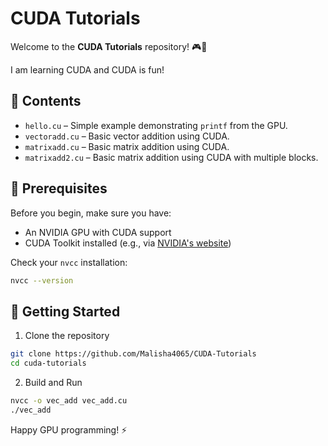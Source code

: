# CUDA Tutorials

Welcome to the **CUDA Tutorials** repository! 🎮🚀

I am learning CUDA and CUDA is fun!

## 📁 Contents

- `hello.cu` – Simple example demonstrating `printf` from the GPU.
- `vectoradd.cu` – Basic vector addition using CUDA.
- `matrixadd.cu` – Basic matrix addition using CUDA.
- `matrixadd2.cu` – Basic matrix addition using CUDA with multiple blocks.

## 🔧 Prerequisites

Before you begin, make sure you have:

- An NVIDIA GPU with CUDA support
- CUDA Toolkit installed (e.g., via [NVIDIA's website](https://developer.nvidia.com/cuda-downloads))

Check your `nvcc` installation:

```bash
nvcc --version
```

## 🚀 Getting Started
1. Clone the repository
```bash
git clone https://github.com/Malisha4065/CUDA-Tutorials
cd cuda-tutorials
```

2. Build and Run
```bash
nvcc -o vec_add vec_add.cu
./vec_add
```

Happy GPU programming! ⚡
